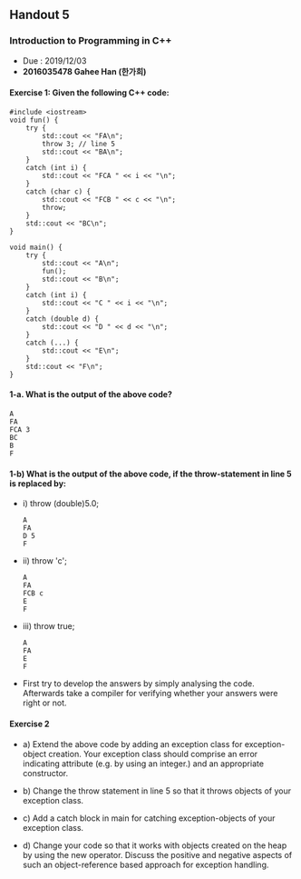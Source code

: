 ## Handout 5
### Introduction to Programming in C++
* Due : 2019/12/03
* **2016035478 Gahee Han (한가희)** 

#### Exercise 1: Given the following C++ code:

```
#include <iostream>
void fun() {
	try {
		std::cout << "FA\n";
		throw 3; // line 5
		std::cout << "BA\n";
	}
	catch (int i) {
		std::cout << "FCA " << i << "\n";
	}
	catch (char c) {
		std::cout << "FCB " << c << "\n";
		throw;
	}
	std::cout << "BC\n";
}

void main() {
	try {
		std::cout << "A\n"; 
		fun();
		std::cout << "B\n"; 
	}
	catch (int i) { 
		std::cout << "C " << i << "\n"; 
	}
	catch (double d) { 
		std::cout << "D " << d << "\n"; 
	}
	catch (...) { 
		std::cout << "E\n";
	}
	std::cout << "F\n";
}
```
 
#### 1-a. What is the output of the above code?

```
A
FA
FCA 3
BC
B
F
```

#### 1-b) What is the output of the above code, if the throw-statement in line 5 is replaced by:

* i) throw (double)5.0;

    ```
    A
    FA
    D 5
    F
    ```
  
* ii) throw 'c';

    ```
    A
    FA
    FCB c
    E
    F
    ```

* iii) throw true;

    ```
    A
    FA
    E
    F
    ```

* First try to develop the answers by simply analysing the code. Afterwards take a compiler for verifying whether your answers were right or not.	


#### Exercise 2

* a) Extend the above code by adding an exception class for exception-object creation. Your exception class should comprise an error indicating attribute (e.g. by using an integer.) and an appropriate constructor.

* b) Change the throw statement in line 5 so that it throws objects of your exception class.

* c) Add a catch block in main for catching exception-objects of your exception class.

* d) Change your code so that it works with objects created on the heap by using the new operator. Discuss the positive and negative aspects of such an object-reference based approach for exception handling.
